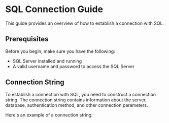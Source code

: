 # SQL Connection Guide

This guide provides an overview of how to establish a connection with SQL.

## Prerequisites

Before you begin, make sure you have the following:

- SQL Server installed and running
- A valid username and password to access the SQL Server

## Connection String

To establish a connection with SQL, you need to construct a connection string. The connection string contains information about the server, database, authentication method, and other connection parameters.

Here's an example of a connection string:
